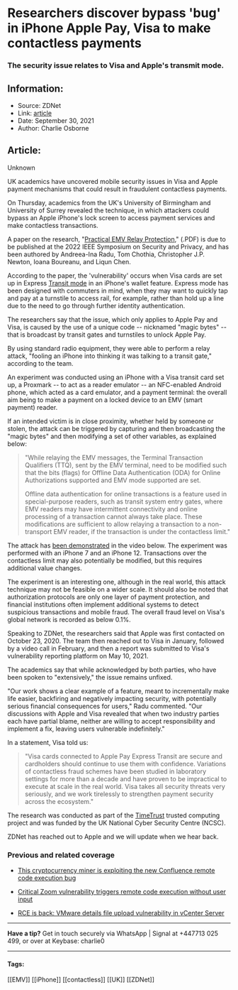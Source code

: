 # Researchers discover bypass 'bug' in iPhone Apple Pay, Visa to make contactless payments
### The security issue relates to Visa and Apple's transmit mode.

## Information:
+ Source: ZDNet
+ Link: [article](https://www.zdnet.com/article/researchers-discover-bypass-bug-in-iphone-visa-apple-pay-to-make-contactless-payments/)
+ Date: September 30, 2021
+ Author: Charlie Osborne


## Article:
Unknown

UK academics have uncovered mobile security issues in Visa and Apple payment mechanisms that could result in fraudulent contactless payments.


On Thursday, academics from the UK's University of Birmingham and University of Surrey revealed the technique, in which attackers could bypass an Apple iPhone's lock screen to access payment services and make contactless transactions.  

A paper on the research, "[Practical EMV Relay Protection](https://practical_emv.gitlab.io/assets/practical_emv_rp.pdf)," (.PDF) is due to be published at the 2022 IEEE Symposium on Security and Privacy, and has been authored by Andreea-Ina Radu, Tom Chothia, Christopher J.P. Newton, Ioana Boureanu, and Liqun Chen. 

According to the paper, the 'vulnerability' occurs when Visa cards are set up in Express [Transit mode](https://support.apple.com/en-gb/HT212171) in an iPhone's wallet feature. Express mode has been designed with commuters in mind, when they may want to quickly tap and pay at a turnstile to access rail, for example, rather than hold up a line due to the need to go through further identity authentication.  

The researchers say that the issue, which only applies to Apple Pay and Visa, is caused by the use of a unique code -- nicknamed "magic bytes" -- that is broadcast by transit gates and turnstiles to unlock Apple Pay.  

By using standard radio equipment, they were able to perform a relay attack, "fooling an iPhone into thinking it was talking to a transit gate," according to the team.

An experiment was conducted using an iPhone with a Visa transit card set up, a Proxmark -- to act as a reader emulator -- an NFC-enabled Android phone, which acted as a card emulator, and a payment terminal: the overall aim being to make a payment on a locked device to an EMV (smart payment) reader.






If an intended victim is in close proximity, whether held by someone or stolen, the attack can be triggered by capturing and then broadcasting the "magic bytes" and then modifying a set of other variables, as explained below: 


> "While relaying the EMV messages, the Terminal Transaction Qualifiers (TTQ), sent by the EMV terminal, need to be modified such that the bits (flags) for Offline Data Authentication (ODA) for Online Authorizations supported and EMV mode supported are set.  
> 
> Offline data authentication for online transactions is a feature used in special-purpose readers, such as transit system entry gates, where EMV readers may have intermittent connectivity and online processing of a transaction cannot always take place. These modifications are sufficient to allow relaying a transaction to a non-transport EMV reader, if the transaction is under the contactless limit." 
> 
> 

The attack has [been demonstrated](https://practical_emv.gitlab.io/) in the video below. The experiment was performed with an iPhone 7 and an iPhone 12. Transactions over the contactless limit may also potentially be modified, but this requires additional value changes. 


The experiment is an interesting one, although in the real world, this attack technique may not be feasible on a wider scale. It should also be noted that authorization protocols are only one layer of payment protection, and financial institutions often implement additional systems to detect suspicious transactions and mobile fraud. The overall fraud level on Visa's global network is recorded as below 0.1%.

Speaking to ZDNet, the researchers said that Apple was first contacted on October 23, 2020. The team then reached out to Visa in January, followed by a video call in February, and then a report was submitted to Visa's vulnerability reporting platform on May 10, 2021. 

The academics say that while acknowledged by both parties, who have been spoken to "extensively," the issue remains unfixed.

"Our work shows a clear example of a feature, meant to incrementally make life easier, backfiring and negatively impacting security, with potentially serious financial consequences for users," Radu commented. "Our discussions with Apple and Visa revealed that when two industry parties each have partial blame, neither are willing to accept responsibility and implement a fix, leaving users vulnerable indefinitely." 

In a statement, Visa told us:


> "Visa cards connected to Apple Pay Express Transit are secure and cardholders should continue to use them with confidence. Variations of contactless fraud schemes have been studied in laboratory settings for more than a decade and have proven to be impractical to execute at scale in the real world. Visa takes all security threats very seriously, and we work tirelessly to strengthen payment security across the ecosystem."
> 
> 

The research was conducted as part of the [TimeTrust](https://www.surrey.ac.uk/surrey-centre-cyber-security/research/trusted-computing-and-systems) trusted computing project and was funded by the UK National Cyber Security Centre (NCSC). 

ZDNet has reached out to Apple and we will update when we hear back. 

###  Previous and related coverage

* [This cryptocurrency miner is exploiting the new Confluence remote code execution bug](https://www.zdnet.com/article/this-cryptocurrency-miner-is-exploiting-the-new-confluence-remote-code-execution-bug/)  

* [Critical Zoom vulnerability triggers remote code execution without user input](https://www.zdnet.com/article/critical-zoom-vulnerability-triggers-remote-code-execution-without-user-input/)  

* [RCE is back: VMware details file upload vulnerability in vCenter Server](https://www.zdnet.com/article/rce-is-back-vmware-details-file-upload-vulnerability-in-vcenter-server/)  




---

**Have a tip?** Get in touch securely via WhatsApp | Signal at +447713 025 499, or over at Keybase: charlie0



---





#### Tags:
[[EMV]] [[iPhone]] [[contactless]] [[UK]] [[ZDNet]]
